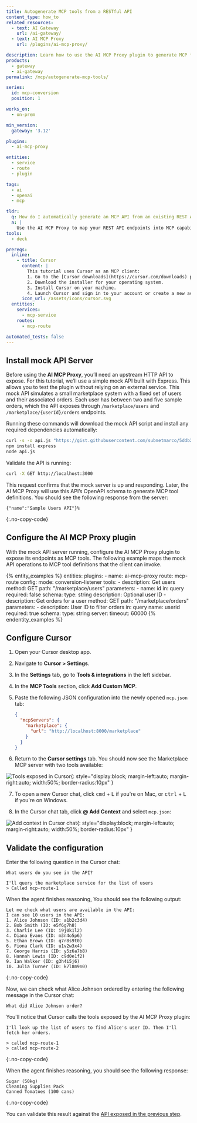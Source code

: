 ```yaml
---
title: Autogenerate MCP tools from a RESTful API
content_type: how_to
related_resources:
  - text: AI Gateway
    url: /ai-gateway/
  - text: AI MCP Proxy
    url: /plugins/ai-mcp-proxy/

description: Learn how to use the AI MCP Proxy plugin to generate MCP from any RESTful API, including setting up a mock Node.js server for testing.
products:
  - gateway
  - ai-gateway
permalink: /mcp/autogenerate-mcp-tools/

series:
  id: mcp-conversion
  position: 1

works_on:
  - on-prem

min_version:
  gateway: '3.12'

plugins:
  - ai-mcp-proxy

entities:
  - service
  - route
  - plugin

tags:
  - ai
  - openai
  - mcp

tldr:
  q: How do I automatically generate an MCP API from an existing REST API?
  a: |
    Use the AI MCP Proxy to map your REST API endpoints into MCP capabilities, allowing you to integrate them directly with AI Gateway.
tools:
  - deck

prereqs:
  inline:
    - title: Cursor
      content: |
        This tutorial uses Cursor as an MCP client:
        1. Go to the [Cursor downloads](https://cursor.com/downloads) page.
        2. Download the installer for your operating system.
        3. Install Cursor on your machine.
        4. Launch Cursor and sign in to your account or create a new account.
      icon_url: /assets/icons/cursor.svg
  entities:
    services:
      - mcp-service
    routes:
      - mcp-route

automated_tests: false
---
```

## Install mock API Server

Before using the **AI MCP Proxy**, you’ll need an upstream HTTP API to expose. For this tutorial, we’ll use a simple mock API built with Express. This allows you to test the plugin without relying on an external service. This mock API simulates a small marketplace system with a fixed set of users and their associated orders. Each user has between two and five sample orders, which the API exposes through `/marketplace/users` and `/marketplace/{userId}/orders` endpoints.

Running these commands will download the mock API script and install any required dependencies automatically:

```sh
curl -s -o api.js "https://gist.githubusercontent.com/subnetmarco/5ddb23876f9ce7165df17f9216f75cce/raw/a44a947d69e6f597465050cc595b6abf4db2fbea/api.js"
npm install express
node api.js
```

Validate the API is running:

```sh
curl -X GET http://localhost:3000
```

This request confirms that the mock server is up and responding. Later, the AI MCP Proxy will use this API’s OpenAPI schema to generate MCP tool definitions. You should see the following response from the server:

```text
{"name":"Sample Users API"}%
```
{:.no-copy-code}

## Configure the AI MCP Proxy plugin

With the mock API server running, configure the AI MCP Proxy plugin to expose its endpoints as MCP tools.
The following example maps the mock API operations to MCP tool definitions that the client can invoke.

{% entity_examples %}
entities:
  plugins:
    - name: ai-mcp-proxy
      route: mcp-route
      config:
        mode: conversion-listener
        tools:
        - description: Get users
          method: GET
          path: "/marketplace/users"
          parameters:
          - name: id
            in: query
            required: false
            schema:
              type: string
            description: Optional user ID
        - description: Get orders for a user
          method: GET
          path: "/marketplace/orders"
          parameters:
          - description: User ID to filter orders
            in: query
            name: userid
            required: true
            schema:
              type: string
        server:
          timeout: 60000
{% endentity_examples %}

## Configure Cursor

1. Open your Cursor desktop app.

2. Navigate to **Cursor > Settings**.

3. In the **Settings** tab, go to **Tools & integrations** in the left sidebar.

4. In the **MCP Tools** section, click **Add Custom MCP**.

5. Paste the following JSON configuration into the newly opened `mcp.json` tab:

   ```json
   {
     "mcpServers": {
       "marketplace": {
         "url": "http://localhost:8000/marketplace"
       }
     }
   }
   ```

6. Return to the **Cursor settings** tab. You should now see the Marketplace MCP server with two tools available:

![Tools exposed in Cursor](/assets/images/ai-gateway/cursor-tools.png){: style="display:block; margin-left:auto; margin-right:auto; width:50%; border-radius:10px" }

7. To open a new Cursor chat, click <kbd>cmd</kbd> + <kbd>L</kbd> if you're on Mac, or <kbd>ctrl</kbd> + <kbd>L</kbd> if you're on Windows.

8. In the Cursor chat tab, click **@ Add Context** and select `mcp.json`:

![Add context in Cursor chat](/assets/images/ai-gateway/cursor-add-context.png){: style="display:block; margin-left:auto; margin-right:auto; width:50%; border-radius:10px" }

## Validate the configuration

Enter the following question in the Cursor chat:

```text
What users do you see in the API?
```

```
I'll query the marketplace service for the list of users
> Called mcp-route-1
```

When the agent finishes reasoning, You should see the following output:

```text
Let me check what users are available in the API:
I can see 10 users in the API:
1. Alice Johnson (ID: a1b2c3d4)
2. Bob Smith (ID: e5f6g7h8)
3. Charlie Lee (ID: i9j0k1l2)
4. Diana Evans (ID: m3n4o5p6)
5. Ethan Brown (ID: q7r8s9t0)
6. Fiona Clark (ID: u1v2w3x4)
7. George Harris (ID: y5z6a7b8)
8. Hannah Lewis (ID: c9d0e1f2)
9. Ian Walker (ID: g3h4i5j6)
10. Julia Turner (ID: k7l8m9n0)
```
{:.no-copy-code}

Now, we can check what Alice Johnson ordered by entering the following message in the Cursor chat:

```text
What did Alice Johnson order?
```

You'll notice that Cursor calls the tools exposed by the AI MCP Proxy plugin:

```text
I'll look up the list of users to find Alice's user ID. Then I'll fetch her orders.

> called mcp-route-1
> called mcp-route-2
```
{:.no-copy-code}

When the agent finishes reasoning, you should see the following response:

```text
Sugar (50kg)
Cleaning Supplies Pack
Canned Tomatoes (100 cans)
```
{:.no-copy-code}

You can validate this result against the [API exposed in the previous step](https://gist.githubusercontent.com/subnetmarco/5ddb23876f9ce7165df17f9216f75cce/raw/a44a947d69e6f597465050cc595b6abf4db2fbea/api.js).